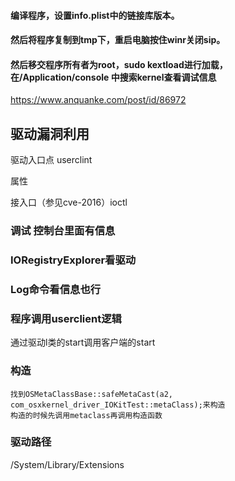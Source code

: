 #### 编译程序，设置info.plist中的链接库版本。



#### 然后将程序复制到tmp下，重启电脑按住winr关闭sip。

#### 然后移交程序所有者为root，sudo kextload进行加载，在/Application/console 中搜索kernel查看调试信息



https://www.anquanke.com/post/id/86972

## 驱动漏洞利用

驱动入口点 userclint

属性

接入口（参见cve-2016）ioctl



### 调试 控制台里面有信息

###  IORegistryExplorer看驱动

### Log命令看信息也行


### 程序调用userclient逻辑
通过驱动l类的start调用客户端的start

### 构造
    找到OSMetaClassBase::safeMetaCast(a2, com_osxkernel_driver_IOKitTest::metaClass);来构造
    构造的时候先调用metaclass再调用构造函数
### 驱动路径

/System/Library/Extensions
